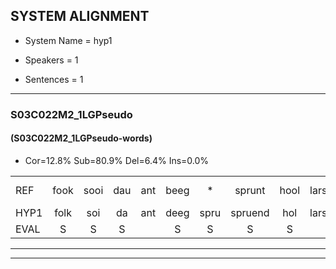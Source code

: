 
## SYSTEM ALIGNMENT

- System Name = hyp1

- Speakers = 1

- Sentences = 1

---

### S03C022M2_1LGPseudo

#### (S03C022M2_1LGPseudo-words)

- Cor=12.8%	Sub=80.9%	Del=6.4%	Ins=0.0%

|  |  |  |  |  |  |  |  |  |  |  |  |  |  |  |  |  |  |  |  |  |  |  |  |  |  |  |  |  |  |  |  |  |  |  |  |  |  |  |  |  |  |  |  |  |  |  |  |
|:--- |:---:|:---:|:---:|:---:|:---:|:---:|:---:|:---:|:---:|:---:|:---:|:---:|:---:|:---:|:---:|:---:|:---:|:---:|:---:|:---:|:---:|:---:|:---:|:---:|:---:|:---:|:---:|:---:|:---:|:---:|:---:|:---:|:---:|:---:|:---:|:---:|:---:|:---:|:---:|:---:|:---:|:---:|:---:|:---:|:---:|:---:|:---:|
| REF | fook | sooi | dau | ant | beeg | * | sprunt | hool | larst | vout | zwoei | fam | rachts | vaap | sprieuw*(spreeuw) | keng | swoers | doer | plirt | jien | blard | guul | hoekt | * | neeuw | noork | vid | zans | leum | haans | spaai | sjalt | * | heik | * | * | sank | roen | frijk | eem | schard | grek | dron | snaaf | * | * | stuid |
| HYP1 | folk | soi | da | ant | deeg | spru | spruend | hol | larst |  | fout | swoi | fan | rachvap | pril | king | s | woord | door | pleert | gen | lart | geul | hookt | sneeuw | nork | vit | sans | lui | hans | spai | schalt | hé | hek | sant | sak | sank | roen | frijk | één | schert | gerijk | droon | snaaf |  |  | sstaat |
| EVAL | S | S | S |  | S | S | S | S |  | D | S | S | S | S | S | S | S | S | S | S | S | S | S | S | S | S | S | S | S | S | S | S | S | S | S | S |  |  |  | S | S | S | S |  | D | D | S |
---

---
